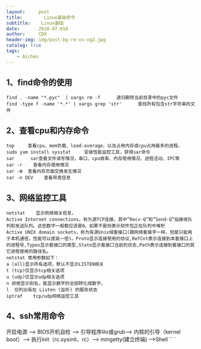 ```yaml
---
layout:     post
title:        Linux基础命令
subtitle:    Linux基础
date:       2018-07-018
author:     CDX
header-img: img/post-bg-re-vs-ng2.jpg
catalog: true
tags:
    - Aichen
---
```

## 1、find命令的使用
```
find . -name "*.pyc"  | xargs rm -f      递归删除当前目录中的pyc文件
find -type f -name '*.*' | xargs grep 'str'      查找所有包含str字符串的文件
```
## 2、查看cpu和内存命令
```
top     查看cpu、mem负载、load-average、以及占用内存或cpu占用最多的进程。
sudo yum install sysstat     安装性能监控工具，获得sar命令
sar      sar查看文件读写情况，串口、cpu效率、内存使用情况、进程活动、IPC等
sar -r    查看内存使用情况
sar -W  查看内存页面交换发生情况
sar -n DEV    查看带宽信息
```
## 3、网络监控工具 
```
netstat    显示网络相关信息，
Active Internet connections，称为源TCP连接，其中”Recv-Q”和”Send-Q”指接收队列和发送队列。这些数字一般都应该是0。如果不是则表示软件包正在队列中堆积
Active UNIX domain sockets，称为有源Unix域套接口(跟网络套接字一样，但是只能用于本机通信，性能可以提高一倍)。Proto显示连接使用的协议,RefCnt表示连接到本套接口上的进程号,Types显示套接口的类型,State显示套接口当前的状态,Path表示连接到套接口的其它进程使用的路径名。
netstat 常用参数如下：
a (all)显示所有选项，默认不显示LISTEN相关
t (tcp)仅显示tcp相关选项
u (udp)仅显示udp相关选项
n 拒绝显示别名，能显示数字的全部转化成数字。
l  仅列出有在 Listen (监听) 的服务状态
iptraf    tcp/udp网络监控工具
```
## 4、ssh常用命令
开启电源 --> BIOS开机自检 --> 引导程序lilo或grub--> 内核的引导（kernel boot）--> 执行init（rc.sysinit、rc）--> mingetty(建立终端) -->Shell
``
`
```